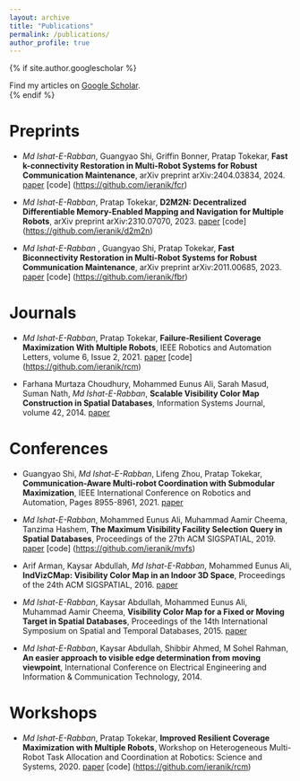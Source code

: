 ```yaml
---
layout: archive
title: "Publications"
permalink: /publications/
author_profile: true
---
```


{% if site.author.googlescholar %}
  <div class="wordwrap">Find my articles on <a href="{{site.author.googlescholar}}">Google Scholar</a>.</div>
{% endif %}


Preprints 
====
- *Md Ishat-E-Rabban*, Guangyao Shi, Griffin Bonner, Pratap Tokekar, **Fast k-connectivity Restoration in Multi-Robot Systems for Robust Communication Maintenance**, arXiv preprint arXiv:2404.03834, 2024.
[paper](https://github.com/ieranik/ieranik.github.io/blob/main/files/fcr.pdf)
[code] (https://github.com/ieranik/fcr)

- *Md Ishat-E-Rabban*, Pratap Tokekar, **D2M2N: Decentralized Differentiable Memory-Enabled Mapping and Navigation for Multiple Robots**, arXiv preprint arXiv:2310.07070, 2023.
[paper](https://github.com/ieranik/ieranik.github.io/blob/main/files/D2M2N.pdf)
[code] (https://github.com/ieranik/d2m2n)

- *Md Ishat-E-Rabban* , Guangyao Shi, Pratap Tokekar, **Fast Biconnectivity Restoration in Multi-Robot Systems for Robust Communication Maintenance**, arXiv preprint arXiv:2011.00685, 2023.
[paper](https://github.com/ieranik/ieranik.github.io/blob/main/files/fbr.pdf)
[code] (https://github.com/ieranik/fbr)



Journals
====

- *Md Ishat-E-Rabban*, Pratap Tokekar, **Failure-Resilient Coverage Maximization With Multiple Robots**, IEEE Robotics and Automation Letters, volume 6, Issue 2, 2021.
[paper](https://github.com/ieranik/ieranik.github.io/blob/main/files/rcm.pdf)
[code] (https://github.com/ieranik/rcm)

- Farhana Murtaza Choudhury, Mohammed Eunus Ali, Sarah Masud, Suman Nath, *Md Ishat-E-Rabban*, **Scalable Visibility Color Map Construction in Spatial Databases**, Information Systems Journal, volume 42, 2014.
[paper](https://github.com/ieranik/ieranik.github.io/blob/main/files/vcm.pdf)


Conferences
====

- Guangyao Shi, *Md Ishat-E-Rabban*, Lifeng Zhou, Pratap Tokekar, **Communication-Aware Multi-robot Coordination with Submodular Maximization**, IEEE International Conference on Robotics and Automation, Pages 8955-8961, 2021.
[paper](https://github.com/ieranik/ieranik.github.io/blob/main/files/csm.pdf)

- *Md Ishat-E-Rabban*, Mohammed Eunus Ali, Muhammad Aamir Cheema, Tanzima Hashem, **The Maximum Visibility Facility Selection Query in Spatial Databases**, Proceedings of the 27th ACM SIGSPATIAL, 2019.
[paper](https://github.com/ieranik/ieranik.github.io/blob/main/files/mvfs.pdf)
[code] (https://github.com/ieranik/mvfs)

- Arif Arman, Kaysar Abdullah, *Md Ishat-E-Rabban*, Mohammed Eunus Ali, **IndVizCMap: Visibility Color Map in an Indoor 3D Space**, Proceedings of the 24th ACM SIGSPATIAL, 2016.
[paper](https://github.com/ieranik/ieranik.github.io/blob/main/files/indvizcmap.pdf)

- *Md Ishat-E-Rabban*, Kaysar Abdullah, Mohammed Eunus Ali, Muhammad Aamir Cheema, **Visibility Color Map for a Fixed or Moving Target in Spatial Databases**, Proceedings of the 14th International Symposium on Spatial and Temporal Databases, 2015.
[paper](https://github.com/ieranik/ieranik.github.io/blob/main/files/mvcm.pdf)

- *Md Ishat-E-Rabban*, Kaysar Abdullah, Shibbir Ahmed, M Sohel Rahman, **An easier approach to visible edge determination from moving viewpoint**, International Conference on Electrical Engineering and Information & Communication Technology, 2014.


Workshops
====

- *Md Ishat-E-Rabban*, Pratap Tokekar, **Improved Resilient Coverage Maximization with Multiple Robots**, Workshop on Heterogeneous Multi-Robot Task Allocation and Coordination at Robotics: Science and Systems, 2020.
[paper](https://github.com/ieranik/ieranik.github.io/blob/main/files/rcmw.pdf)
[code] (https://github.com/ieranik/rcm)





